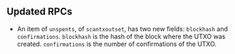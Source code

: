 Updated RPCs
---

- An item of `unspents`, of `scantxoutset`, has two new fields: `blockhash` and `confirmations`. `blockhash` is the hash of the block where the UTXO was created. `confirmations` is the number of confirmations of the UTXO.
